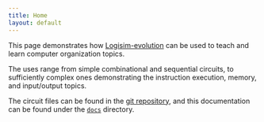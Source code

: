 ```yaml
---
title: Home
layout: default
---
```

This page demonstrates how [Logisim-evolution](https://github.com/logisim-evolution/logisim-evolution)
can be used to teach and learn computer organization topics.

The uses range from simple combinational and sequential circuits,
to sufficiently complex ones demonstrating the instruction execution,
memory, and input/output topics.

The circuit files can be found in the
[git repository](https://github.com/mkayaalp/computer-architecture-logisim),
and this documentation can be found under the
[`docs`](https://github.com/mkayaalp/computer-architecture-logisim/tree/master/docs) directory.
